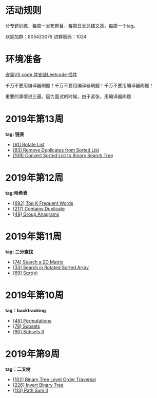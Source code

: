 # 活动规则

分专题训练，每周一发布题目，每周日发总结文章，每周一个tag。

欢迎加群：805423079  进群密码：1024



# 环境准备

[安装VS code 并安装Leetcode 插件](https://zhuanlan.zhihu.com/p/56226189)

千万不要用编译器刷题！千万不要用编译器刷题！千万不要用编译器刷题！

重要的事情说三遍。因为面试的时候，由于紧张，用编译器刷题

# 2019年第13周

**tag: 链表**

* [[61] Rotate List](https://leetcode.com/problems/rotate-list/description/)
* [[83] Remove Duplicates from Sorted List](https://leetcode.com/problems/remove-duplicates-from-sorted-list/description/)
* [[109] Convert Sorted List to Binary Search Tree](https://leetcode.com/problems/convert-sorted-list-to-binary-search-tree/description/)

# 2019年第12周

**tag:哈希表**

* [[692] Top K Frequent Words](https://leetcode.com/problems/top-k-frequent-words/description/)
* [[217] Contains Duplicate](https://leetcode.com/problems/contains-duplicate/description/)
* [[49] Group Anagrams](https://leetcode.com/problems/group-anagrams/description/)

# 2019年第11周

**tag: 二分查找**

* [[74] Search a 2D Matrix](https://leetcode.com/problems/search-a-2d-matrix/description/)
* [[33] Search in Rotated Sorted Array](https://leetcode.com/problems/search-in-rotated-sorted-array/description/)
* [[69] Sqrt(x)](https://leetcode.com/problems/sqrtx/description/)

# 2019年第10周

**tag：backtracking**

* [[46] Permutations](https://leetcode.com/problems/permutations/description/)
* [[78] Subsets](https://leetcode.com/problems/subsets/description/)
* [[90] Subsets II](https://leetcode.com/problems/subsets-ii/description/)

# 2019年第9周

**tag：二叉树**

* [[102] Binary Tree Level Order Traversal](https://leetcode.com/problems/binary-tree-level-order-traversal/description/)
* [[226] Invert Binary Tree](https://leetcode.com/problems/invert-binary-tree/description/)
* [[113] Path Sum II](https://leetcode.com/problems/path-sum-ii/description/)
